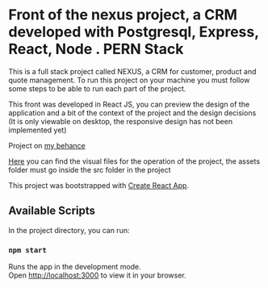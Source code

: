 # Front of the nexus project, a CRM developed with Postgresql, Express, React, Node . PERN Stack


This is a full stack project called NEXUS, a CRM for customer, product and quote management.
To run this project on your machine you must follow some steps to be able to run each part of the project.

This front was developed in React JS, you can preview the design of the application and a bit of the context of the project and the design decisions (It is only viewable on desktop, the responsive design has not been implemented yet)

Project on [my behance](https://www.behance.net/gallery/164255121/Nexus-Web-Application)

[Here](https://drive.google.com/drive/folders/1E3DhkeTApkv3s7L_CmiN7fiZ550aAxnW?usp=sharing) you can find the visual files for the operation of the project, the assets folder must go inside the src folder in the project

This project was bootstrapped with [Create React App](https://github.com/facebook/create-react-app).

## Available Scripts

In the project directory, you can run:

### `npm start`

Runs the app in the development mode.\
Open [http://localhost:3000](http://localhost:3000) to view it in your browser.

